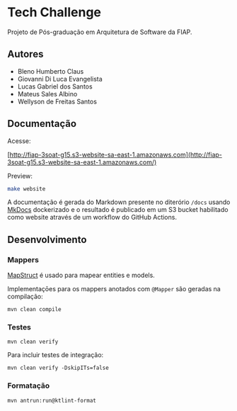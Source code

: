 # Tech Challenge

Projeto de Pós-graduação em Arquitetura de Software da FIAP.

## Autores

- Bleno Humberto Claus
- Giovanni Di Luca Evangelista
- Lucas Gabriel dos Santos
- Mateus Sales Albino
- Wellyson de Freitas Santos

## Documentação

Acesse:

[http://fiap-3soat-g15.s3-website-sa-east-1.amazonaws.com](http://fiap-3soat-g15.s3-website-sa-east-1.amazonaws.com/)

Preview:

```bash
make website
```

A documentação é gerada do Markdown presente no diterório `/docs` usando [MkDocs](https://www.mkdocs.org) dockerizado e o resultado é publicado em um S3 bucket habilitado como website através de um workflow do GitHub Actions.

## Desenvolvimento

### Mappers

[MapStruct](https://mapstruct.org) é usado para mapear entities e models.

Implementaçōes para os mappers anotados com `@Mapper` são geradas na compilação:

```
mvn clean compile
```

### Testes

```
mvn clean verify
```

Para incluir testes de integração:

```
mvn clean verify -DskipITs=false
```

### Formatação

```
mvn antrun:run@ktlint-format
```
